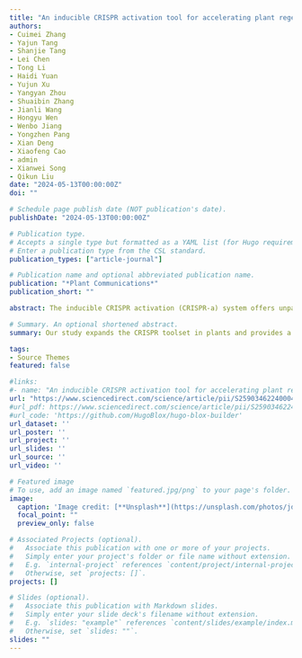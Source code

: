 ```yaml
---
title: "An inducible CRISPR activation tool for accelerating plant regeneration"
authors:
- Cuimei Zhang
- Yajun Tang
- Shanjie Tang
- Lei Chen
- Tong Li
- Haidi Yuan
- Yujun Xu
- Yangyan Zhou
- Shuaibin Zhang
- Jianli Wang
- Hongyu Wen
- Wenbo Jiang
- Yongzhen Pang
- Xian Deng
- Xiaofeng Cao
- admin
- Xianwei Song
- Qikun Liu
date: "2024-05-13T00:00:00Z"
doi: ""

# Schedule page publish date (NOT publication's date).
publishDate: "2024-05-13T00:00:00Z"

# Publication type.
# Accepts a single type but formatted as a YAML list (for Hugo requirements).
# Enter a publication type from the CSL standard.
publication_types: ["article-journal"]

# Publication name and optional abbreviated publication name.
publication: "*Plant Communications*"
publication_short: ""

abstract: The inducible CRISPR activation (CRISPR-a) system offers unparalleled precision and versatility for regulating endogenous genes, making it highly sought after in plant research. In this study, we developed a chemically inducible CRISPR-a tool for plants called ER-Tag by combining the LexA-VP16-ER inducible system with the SunTag CRISPR-a system. We systematically compared different induction strategies and achieved high efficiency in target gene activation. We demonstrated that guide RNAs can be multiplexed and pooled for large-scale screening of effective morphogenic genes and gene pairs involved in plant regeneration. Further experiments showed that induced activation of these morphogenic genes can accelerate regeneration and improve regeneration efficiency in both eudicot and monocot plants, including alfalfa, woodland strawberry, and sheepgrass. Our study expands the CRISPR toolset in plants and provides a powerful new strategy for studying gene function when constitutive expression is not feasible or ideal.

# Summary. An optional shortened abstract.
summary: Our study expands the CRISPR toolset in plants and provides a powerful new strategy for studying gene function when constitutive expression is not feasible or ideal.

tags:
- Source Themes
featured: false

#links:
#- name: "An inducible CRISPR activation tool for accelerating plant regeneration"
url: "https://www.sciencedirect.com/science/article/pii/S2590346224000439"
#url_pdf: https://www.sciencedirect.com/science/article/pii/S2590346224000439
#url_code: 'https://github.com/HugoBlox/hugo-blox-builder'
url_dataset: ''
url_poster: ''
url_project: ''
url_slides: ''
url_source: ''
url_video: ''

# Featured image
# To use, add an image named `featured.jpg/png` to your page's folder. 
image:
  caption: 'Image credit: [**Unsplash**](https://unsplash.com/photos/jdD8gXaTZsc)'
  focal_point: ""
  preview_only: false

# Associated Projects (optional).
#   Associate this publication with one or more of your projects.
#   Simply enter your project's folder or file name without extension.
#   E.g. `internal-project` references `content/project/internal-project/index.md`.
#   Otherwise, set `projects: []`.
projects: []

# Slides (optional).
#   Associate this publication with Markdown slides.
#   Simply enter your slide deck's filename without extension.
#   E.g. `slides: "example"` references `content/slides/example/index.md`.
#   Otherwise, set `slides: ""`.
slides: ""
---
```

